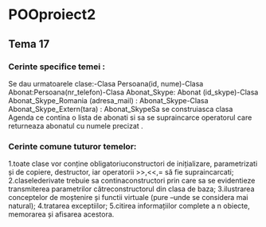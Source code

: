 # POOproiect2
## Tema 17
### Cerinte specifice temei :

Se dau urmatoarele clase:-Clasa Persoana(id, nume)-Clasa Abonat:Persoana(nr_telefon)-Clasa Abonat_Skype: Abonat (id_skype)-Clasa Abonat_Skype_Romania (adresa_mail) : Abonat_Skype-Clasa Abonat_Skype_Extern(tara) : Abonat_SkypeSa se construiasca clasa Agenda ce contina o lista de abonati si sa se supraincarce operatorul [ ](indexare)care returneaza abonatul cu numele precizat .

### Cerinte comune tuturor temelor: 

1.toate  clase  vor  conține  obligatoriuconstructori  de  inițializare,  parametrizati  și  de copiere, destructor, iar operatorii >>,<<,= să fie supraincarcati;
2.claselederivate  trebuie sa  continaconstructori prin  care  sa  se  evidentieze  transmiterea parametrilor cătreconstructorul din clasa de baza;
3.ilustrarea conceptelor de moștenire și functii virtuale (pure –unde  se  considera  mai natural);
4.tratarea exceptiilor;
5.citirea informațiilor complete a n obiecte, memorarea și afisarea acestora.
